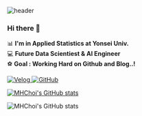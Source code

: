 ![header](https://capsule-render.vercel.app/api?type=transparent&color=auto&customColorList=0&height=300&section=header&text=Hello%20World!!!&desc=MHChoi's%20Github&descAlign=50&descAlignY=70&fontSize=100)  

### Hi there 👋
📊 **I'm in Applied Statistics at Yonsei Univ.**   
💻 **Future Data Scientiest & AI Engineer**   
⚽ **Goal : Working Hard on Github and Blog..!**   

<a href = "https://velog.io/@razozang"><img alt="Velog" src ="https://img.shields.io/badge/Velog-20C997.svg?&style=for-the-badge&logo=Velog&logoColor=white"/>
<a href = "https://github.com/MyeongheonChoi"><img alt="GitHub" src ="https://img.shields.io/badge/GitHub-181717.svg?&style=for-the-badge&logo=GitHub&logoColor=white"/>

[![MHChoi's GitHub stats](https://github-readme-stats.vercel.app/api?username=MyeongheonChoi&show_icons=true&theme=highcontrast)](https://github.com/anuraghazra/github-readme-stats)
  
![MHChoi's GitHub stats](https://github-readme-stats.vercel.app/api?username=MyeongheonChoi&show_icons=true&theme=radical)
